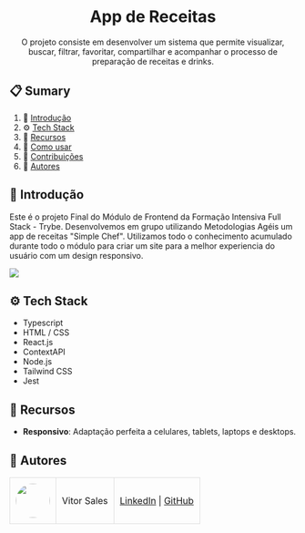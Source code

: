 <div align="center">
  <!--
  <br />
    <a href="#" target="_blank">
      <img src="https://github.com/orafael-almeida/readme-projects-template/blob/main/images/banner.png?raw=true" alt="Project Banner">
    </a>
  <br />
  
  <div>
    <img src="https://img.shields.io/badge/-Next_JS-black?style=for-the-badge&logoColor=white&logo=next.js&color=black" alt="Next;js" />
    <img src="https://img.shields.io/badge/-React_JS-black?style=for-the-badge&logoColor=white&logo=react&color=61DAFB" alt="React.js" />
    <img src="https://img.shields.io/badge/-Node_js-black?style=for-the-badge&logoColor=white&logo=node.js&color=6DA55F" alt="Node.js" />
    <img src="https://img.shields.io/badge/-Tailwind_CSS-black?style=for-the-badge&logoColor=white&logo=tailwindcss&color=06B6D4" alt="TailwindCSS" />
  </div>
<br/><br/></br>
  -->
  <h1 align="center">App de Receitas</h1>

   <div align="center">
     O projeto consiste em desenvolver um sistema que permite visualizar, buscar, filtrar, favoritar, compartilhar e acompanhar o processo de preparação de receitas e drinks.
    </div>
</div>

## 📋 <a name="table">Sumary</a>

1. 🤖 [Introdução](#introduction)
2. ⚙️ [Tech Stack](#tech-stack)
3. 🔋 [Recursos](#features)
4. 🤸 [Como usar](#quick-start)
5. 🤝 [Contribuições](#contributing)
6. 👥 [Autores](#authors)


## <a name="introduction">🤖 Introdução</a>

Este é o projeto Final do Módulo de Frontend da Formação Intensiva Full Stack - Trybe. Desenvolvemos em grupo utilizando Metodologias Agéis um app de receitas "Simple Chef". Utilizamos todo o conhecimento acumulado durante todo o módulo para criar um site para a melhor experiencia do usuário com um design responsivo.

<a href="https://github.com/orafael-almeida/readme-projects-template" target="_blank"><img src="https://img.shields.io/badge/Deixar_uma_estrela_:)-%23121011.svg?style=for-the-badge&logo=github&logoColor=white" /></a>

## <a name="tech-stack">⚙️ Tech Stack</a>

- Typescript
- HTML / CSS
- React.js
- ContextAPI
- Node.js
- Tailwind CSS
- Jest

## <a name="features">🔋 Recursos</a>

- **Responsivo**: Adaptação perfeita a celulares, tablets, laptops e desktops.


## <a name="authors">👥 Autores</a>

<table style="border-collapse: collapse; table-layout: auto text-align: left;">

  <tbody>
    <tr>
      <td style="padding: 10px; border: 1px solid #ddd;">
        <img src="https://github.com/account" width="60" style="border-radius: 50%; display: block; margin: 0 auto;">
      </td>
      <td style="padding: 10px; border: 1px solid #ddd;">Vitor Sales</td>
      <td style="padding: 10px; border: 1px solid #ddd;">
        <a href="https://www.linkedin.com/in/vitor-ml-sales/" target="_blank">LinkedIn</a> |
        <a href="https://github.com/Vitor-Sales" target="_blank">GitHub</a>
      </td>
    </tr>
  </tbody>
</table>
